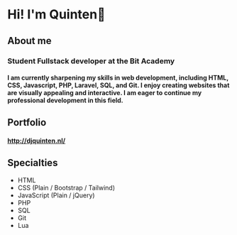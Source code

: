 # Hi! I'm Quinten👋

## About me
### Student Fullstack developer at the Bit Academy
####  I am currently sharpening my skills in web development, including HTML, CSS, Javascript, PHP, Laravel, SQL, and Git. I enjoy creating websites that are visually appealing and interactive. I am eager to continue my professional development in this field.

## Portfolio
#### http://djquinten.nl/

## Specialties

- HTML
- CSS (Plain / Bootstrap / Tailwind)
- JavaScript (Plain / jQuery)
- PHP
- SQL
- Git
- Lua
